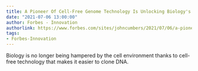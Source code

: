 ```yaml
---
title: A Pioneer Of Cell-Free Genome Technology Is Unlocking Biology's Potential
date: "2021-07-06 13:00:00"
author: Forbes - Innovation
authorlink: https://www.forbes.com/sites/johncumbers/2021/07/06/a-pioneer-of-cell-free-genome-technology-is-unlocking-biologys-potential/
tags:
- Forbes-Innovation
---
```

Biology is no longer being hampered by the cell environment thanks to cell-free technology that makes it easier to clone DNA.